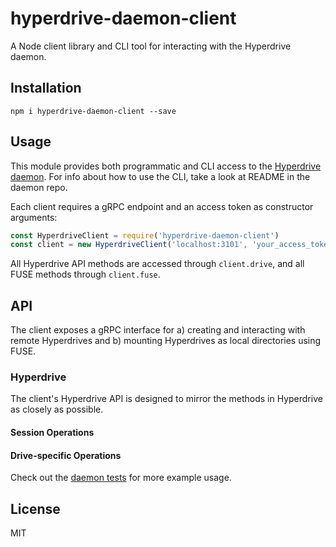 # hyperdrive-daemon-client
A Node client library and CLI tool for interacting with the Hyperdrive daemon.

## Installation
`npm i hyperdrive-daemon-client --save`

## Usage
This module provides both programmatic and CLI access to the [Hyperdrive daemon](https://github.com/andrewosh/hyperdrive-daemon). For info about how to use the CLI, take a look at README in the daemon repo.

Each client requires a gRPC endpoint and an access token as constructor arguments:
```js
const HyperdriveClient = require('hyperdrive-daemon-client')
const client = new HyperdriveClient('localhost:3101', 'your_access_token')
```

All Hyperdrive API methods are accessed through `client.drive`, and all FUSE methods through `client.fuse`.

## API
The client exposes a gRPC interface for a) creating and interacting with remote Hyperdrives and b) mounting Hyperdrives as local directories using FUSE.

### Hyperdrive
The client's Hyperdrive API is designed to mirror the methods in Hyperdrive as closely as possible. 

#### Session Operations

#### Drive-specific Operations

Check out the [daemon tests](https://github.com/andrewosh/hyperdrive-daemon/blob/hyperdrive-api/test/hyperdrive.js) for more example usage.

## License
MIT
